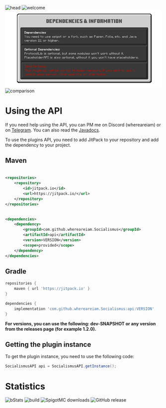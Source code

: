 ![head](.github/assets/SocialismusPage-Head.png)
![welcome](.github/assets/SocialismusPage-Welcome.png)
![dependencies](.github/assets/SocialismusPage-Dependencies.png)
![comparison](.github/assets/SocialismusPage-Comparison.png)

# Using the API

If you need help using the API, you can PM me on Discord (whereareiam) or on [Telegram](https://whereareiam.t.me/). You
can also read
the [Javadocs](https://javadoc.jitpack.io/com/github/whereareiam/Socialismus/api/latest/javadoc/index.html).

To use the plugins API, you need to add JitPack to your repository and add the dependency to your project.

## Maven

```xml

<repositories>
    <repository>
        <id>jitpack.io</id>
        <url>https://jitpack.io/</url>
    </repository>
</repositories>
```

```xml

<dependencies>
    <dependency>
        <groupId>com.github.whereareiam.Socialismus</groupId>
        <artifactId>api</artifactId>
        <version>VERSION</version>
        <scope>provided</scope>
    </dependency>
</dependencies>
```

## Gradle

```groovy
repositories {
    maven { url 'https://jitpack.io' }
}
```

```groovy
dependencies {
    implementation 'com.github.whereareiam.Socialismus:api:VERSION'
}
```

**For versions, you can use the following: dev-SNAPSHOT or any version from the releases page (for example 1.2.0).**

## Getting the plugin instance

To get the plugin instance, you need to use the following code:

```java
SocialismusAPI api = SocialismusAPI.getInstance();
```

# Statistics

![bStats](https://bstats.org/signatures/bukkit/socialismus.svg)
![build](https://img.shields.io/github/actions/workflow/status/whereareiam/Socialismus/development.yml) ![SpigotMC downloads](https://pluginbadges.glitch.me/api/v1/dl/downloads-limegreen.svg?spigot=113119&github=whereareiam%2FSocialismus&style=flat) ![GitHub release](https://img.shields.io/github/v/release/whereareiam/Socialismus)
